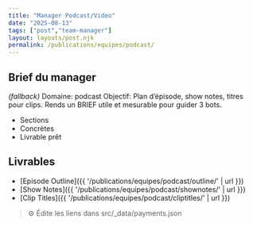 ```yaml
---
title: "Manager Podcast/Video"
date: "2025-08-13"
tags: ["post","team-manager"]
layout: layouts/post.njk
permalink: /publications/equipes/podcast/
---
```

## Brief du manager

*(fallback)* Domaine: podcast
Objectif: Plan d’épisode, show notes, titres pour clips.
Rends un BRIEF utile et mesurable pour guider 3 bots.

- Sections
- Concrètes
- Livrable prêt

## Livrables
- [Episode Outline]({{ '/publications/equipes/podcast/outline/' | url }})
- [Show Notes]({{ '/publications/equipes/podcast/shownotes/' | url }})
- [Clip Titles]({{ '/publications/equipes/podcast/cliptitles/' | url }})

> ⚙️ Édite les liens dans src/_data/payments.json
